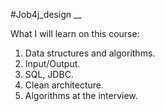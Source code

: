#Job4j_design
__

What I will learn on this course:

  1. Data structures and algorithms.
  2. Input/Output.
  3. SQL, JDBC.
  4. Clean architecture.
  5. Algorithms at the interview.
